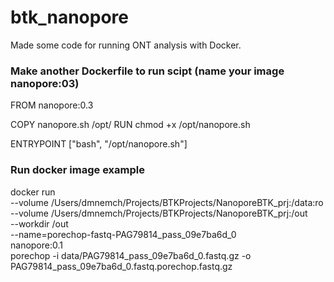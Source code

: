 # btk_nanopore
Made some code for running ONT analysis with Docker.

### Make another Dockerfile to run scipt (name your image nanopore:03)
FROM nanopore:0.3

COPY nanopore.sh /opt/
RUN chmod +x /opt/nanopore.sh

ENTRYPOINT ["bash", "/opt/nanopore.sh"]

### Run docker image example
docker run \
--volume /Users/dmnemch/Projects/BTKProjects/NanoporeBTK_prj:/data:ro \
--volume /Users/dmnemch/Projects/BTKProjects/NanoporeBTK_prj:/out \
--workdir /out \
--name=porechop-fastq-PAG79814_pass_09e7ba6d_0 \
nanopore:0.1 \
porechop -i data/PAG79814_pass_09e7ba6d_0.fastq.gz -o PAG79814_pass_09e7ba6d_0.fastq.porechop.fastq.gz
